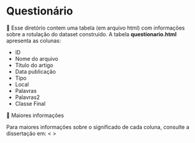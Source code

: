# Questionário

📌 Esse diretório contem uma tabela (em arquivo html) com informações sobre a rotulação do dataset construído.
A tabela **questionario.html** apresenta as colunas: 
<ul>
<li>ID</li>
<li>Nome do arquivo</li>	
<li>Título do artigo</li>	
<li>Data publicação</li>	
<li>Tipo</li>	
  <li>Local</li>	
  <li>Palavras</li>	
  <li>Palavras2</li>	
  <li>Classe Final</li>
</ul>


💬 Maiores informações

Para maiores informações sobre o significado de cada coluna, consulte a dissertação em: < >
